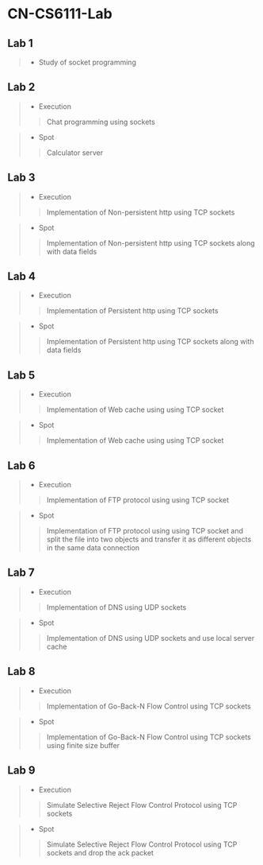 # CN-CS6111-Lab

## Lab 1

> - Study of socket programming

## Lab 2

> - Execution
>> Chat programming using sockets

> - Spot
>> Calculator server

## Lab 3

> - Execution
>> Implementation of Non-persistent http
>> using TCP sockets

> - Spot
>> Implementation of Non-persistent http 
>> using TCP sockets along with data fields

## Lab 4

> - Execution
>> Implementation of Persistent http
>> using TCP sockets

> - Spot
>> Implementation of Persistent http 
>> using TCP sockets along with data fields

## Lab 5

> - Execution
>> Implementation of Web cache using
>> using TCP socket

> - Spot
>> Implementation of Web cache using
>> using TCP socket

## Lab 6

> - Execution
>> Implementation of FTP protocol using
>> using TCP socket

> - Spot
>> Implementation of FTP protocol using
>> using TCP socket and split the file into 
>> two objects and transfer it as different objects
>> in the same data connection

## Lab 7
> - Execution
>> Implementation of DNS using UDP sockets

> - Spot
>> Implementation of DNS using UDP sockets
>> and use local server cache

## Lab 8
> - Execution
>> Implementation of Go-Back-N Flow Control 
>> using TCP sockets

> - Spot
>> Implementation of Go-Back-N Flow Control 
>> using TCP sockets using finite size buffer

## Lab 9
> - Execution
>> Simulate Selective Reject Flow Control 
>> Protocol using TCP sockets

> - Spot
>> Simulate Selective Reject Flow Control 
>> Protocol using TCP sockets and 
>> drop the ack packet 
